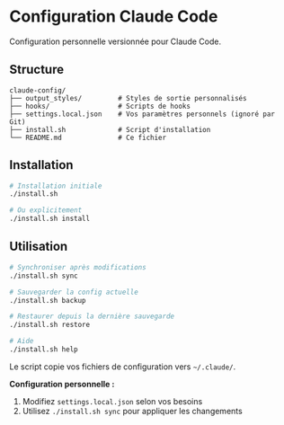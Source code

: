 # Configuration Claude Code

Configuration personnelle versionnée pour Claude Code.

## Structure

```
claude-config/
├── output_styles/         # Styles de sortie personnalisés
├── hooks/                 # Scripts de hooks
├── settings.local.json    # Vos paramètres personnels (ignoré par Git)
├── install.sh             # Script d'installation
└── README.md              # Ce fichier
```

## Installation

```bash
# Installation initiale
./install.sh

# Ou explicitement
./install.sh install
```

## Utilisation

```bash
# Synchroniser après modifications
./install.sh sync

# Sauvegarder la config actuelle
./install.sh backup

# Restaurer depuis la dernière sauvegarde
./install.sh restore

# Aide
./install.sh help
```

Le script copie vos fichiers de configuration vers `~/.claude/`. 

**Configuration personnelle :**
1. Modifiez `settings.local.json` selon vos besoins
2. Utilisez `./install.sh sync` pour appliquer les changements
